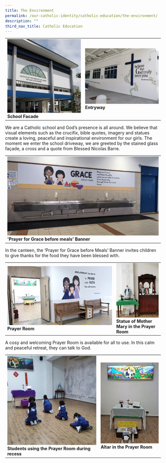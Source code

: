 ```yaml
---
title: The Environment
permalink: /our-catholic-identity/catholic-education/the-environment/
description: ""
third_nav_title: Catholic Education
---
```

<table style="border-collapse: collapse; width: 100%;" border="0">
<tbody>
<tr>
<td style="width: 50%;"><img src="/images/enviro1.jpg"><strong>School Facade</strong></td>
<td style="width: 50%;"><img src="/images/enviro2.jpg"><strong>Entryway</strong></td>
</tr>
</tbody>
</table>
<p>We are a Catholic school and God&rsquo;s presence is all around. We believe that visual elements such as the crucifix, bible quotes, imagery and statues create a loving, peaceful and inspirational environment for our girls. The moment we enter the school driveway, we are greeted by the stained glass fa&ccedil;ade, a cross and a quote from Blessed Nicolas Barre.&nbsp;</p>
<table style="border-collapse: collapse; width: 100%;" border="0">
<tbody>
<tr>
<td style="width: 100%;"><img src="/images/enviro3.jpg"><strong>'Prayer for Grace before meals' Banner</strong></td>
</tr>
</tbody>
</table>
<p>In the canteen, the &lsquo;Prayer for Grace before Meals&rsquo; Banner invites children to give thanks for the food they have been blessed with.</p>
<table style="border-collapse: collapse; width: 100%;" border="0">
<tbody>
<tr>
<td style="width: 70%;"><img src="/images/enviro4.jpg"><strong>Prayer Room</strong></td>
<td style="width: 30%;"><img src="/images/enviro5.jpg"><strong>Statue of Mother Mary in the Prayer Room</strong></td>
</tr>
</tbody>
</table>
<p>A cosy and welcoming Prayer Room is available for all to use. In this calm and peaceful retreat, they can talk to God.</p>
<table style="border-collapse: collapse; width: 100%;" border="0">
<tbody>
<tr>
<td style="width: 60%;"><img src="/images/enviro6.jpg"><strong>Students using the Prayer Room during recess</strong></td>
<td style="width: 40%;"><img src="/images/enviro7.jpg"><strong>Altar in the Prayer Room</strong></td>
</tr>
</tbody>
</table>